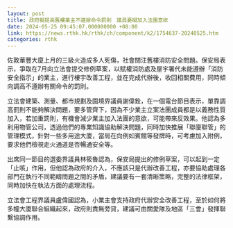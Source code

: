 ```yaml
---
layout: post
title: 政府擬提高舊樓業主不遵辦命令罰則　議員憂礙加入法團意欲
date: 2024-05-25 09:45:07.000000000 +08:00
link: https://news.rthk.hk/rthk/ch/component/k2/1754637-20240525.htm
categories: rthk
---
```


佐敦華豐大廈上月的三級火造成多人死傷，社會關注舊樓消防安全問題。保安局表示，爭取在7月向立法會提交修例草案，以賦權消防處及屋宇署代未能遵辦「消防安全指示」的業主，進行樓宇改善工程，並在完成代辦後，收回相關費用，同時傾向調高不遵辦有關命令的罰則。

立法會建築、測量、都市規劃及園境界議員謝偉銓，在一個電台節目表示，單靠調高罰則不能夠解決問題，要多管齊下，因為不少業主立案法團成員都是以義務性質加入，若加重罰則，有機會減少業主加入法團的意欲，可能帶來反效果。他認為多利用物管公司，透過他們的專業知識協助解決問題，同時加快推展「聯廈聯管」的管理模式，針對一些多用途大廈，當局在向例如賓館等發牌時，可考慮加入附例，要求他們檢視走火通道是否暢通安全等。

出席同一節目的選委界議員林筱魯認為，保安局提出的修例草案，可以起到一定「止咳」作用，但他認為政府的介入，不應該只是代辦改善工程，亦要協助處理各部門在執行不同範疇問題之間的矛盾，建議要有一套清晰策略，完整的法律框架，同時加快在執法方面的處理流程。

立法會工程界議員盧偉國認為，小業主會支持政府代辦安全改善工程，至於如何將多幢大廈聯合組織起來，政府則責無旁貸，建議可由關愛隊及地區「三會」發揮聯繫協調作用。
